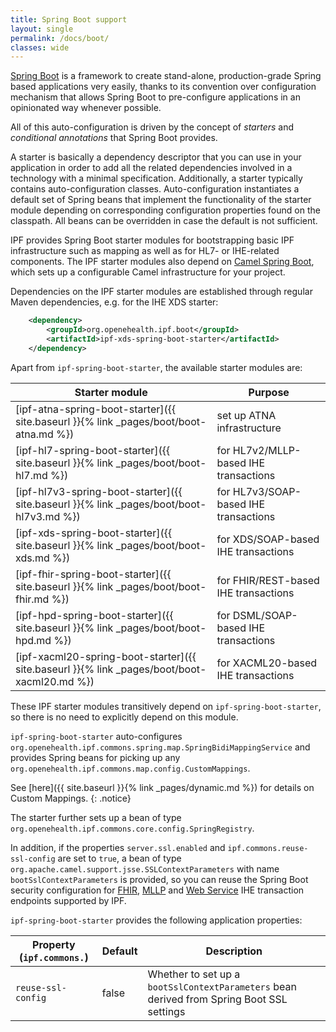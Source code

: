 ```yaml
---
title: Spring Boot support
layout: single
permalink: /docs/boot/
classes: wide
---
```


[Spring Boot][] is a framework to create stand-alone, production-grade Spring based applications
very easily, thanks to its convention over configuration mechanism that allows Spring Boot to pre-configure 
applications in an opinionated way whenever possible.

All of this auto-configuration is driven by the concept of _starters_ and _conditional annotations_ that 
Spring Boot provides. 

A starter is basically a dependency descriptor that you can use in your application in order to add all 
the related dependencies involved in a technology with a minimal specification. Additionally, a starter 
typically contains auto-configuration classes. Auto-configuration instantiates a default set of Spring beans 
that implement the functionality of the starter module depending on corresponding configuration properties 
found on the classpath. All beans can be overridden in case the default is not sufficient.

IPF provides Spring Boot starter modules for bootstrapping basic IPF infrastructure such as mapping as well 
as for HL7- or IHE-related components. The IPF starter modules also depend on [Camel Spring Boot][], 
which sets up a configurable Camel infrastructure for your project.

Dependencies on the IPF starter modules are established through regular Maven dependencies, e.g. for the 
IHE XDS starter:

```xml
    <dependency>
        <groupId>org.openehealth.ipf.boot</groupId>
        <artifactId>ipf-xds-spring-boot-starter</artifactId>
    </dependency>
```

Apart from `ipf-spring-boot-starter`, the available starter modules are:

| Starter module                                                                              | Purpose                               |
|---------------------------------------------------------------------------------------------|---------------------------------------|
| [ipf-atna-spring-boot-starter]({{ site.baseurl }}{% link _pages/boot/boot-atna.md %})       | set up ATNA infrastructure            |
| [ipf-hl7-spring-boot-starter]({{ site.baseurl }}{% link _pages/boot/boot-hl7.md %})         | for HL7v2/MLLP-based IHE transactions |
| [ipf-hl7v3-spring-boot-starter]({{ site.baseurl }}{% link _pages/boot/boot-hl7v3.md %})     | for HL7v3/SOAP-based IHE transactions |
| [ipf-xds-spring-boot-starter]({{ site.baseurl }}{% link _pages/boot/boot-xds.md %})         | for XDS/SOAP-based IHE transactions   |
| [ipf-fhir-spring-boot-starter]({{ site.baseurl }}{% link _pages/boot/boot-fhir.md %})       | for FHIR/REST-based IHE transactions  |
| [ipf-hpd-spring-boot-starter]({{ site.baseurl }}{% link _pages/boot/boot-hpd.md %})         | for DSML/SOAP-based IHE transactions  |
| [ipf-xacml20-spring-boot-starter]({{ site.baseurl }}{% link _pages/boot/boot-xacml20.md %}) | for XACML20-based IHE transactions    |

These IPF starter modules transitively depend on `ipf-spring-boot-starter`, so there is no need to explicitly
depend on this module.

`ipf-spring-boot-starter` auto-configures `org.openehealth.ipf.commons.spring.map.SpringBidiMappingService` and provides
Spring beans for picking up any `org.openehealth.ipf.commons.map.config.CustomMappings`. 

See [here]({{ site.baseurl }}{% link _pages/dynamic.md %}) for details on Custom Mappings.
{: .notice}

The starter further sets up a bean of type `org.openehealth.ipf.commons.core.config.SpringRegistry`.

In addition, if the properties `server.ssl.enabled` and `ipf.commons.reuse-ssl-config` are set to `true`, a bean of type `org.apache.camel.support.jsse.SSLContextParameters` with name `bootSslContextParameters` is provided, so you can reuse the Spring Boot security configuration for [FHIR](../ipf-platform-camel-ihe-fhir-core/security.html), [MLLP](../ipf-platform-camel-ihe-mllp/secureTransport.html) and [Web Service](../ipf-platform-camel-ihe-ws/secureTransport.html) IHE transaction endpoints supported by IPF.

`ipf-spring-boot-starter` provides the following application properties:

| Property (`ipf.commons.`) | Default | Description                                                  |
| ------------------------- | ------- | ------------------------------------------------------------ |
| `reuse-ssl-config`        | false   | Whether to set up a `bootSslContextParameters` bean derived from Spring Boot SSL settings |

[Spring Boot]: http://projects.spring.io/spring-boot/
[Camel Spring Boot]: http://camel.apache.org/spring-boot.html